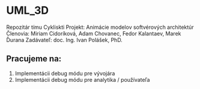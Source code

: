 # UML_3D
Repozitár tímu Cykliskti
Projekt: Animácie modelov softvérových architektúr
Členovia: Miriam Cidoríková, Adam Chovanec, Fedor Kalantaev, Marek Ďurana
Zadávateľ: doc. Ing. Ivan Polášek, PhD.
## **Pracujeme na:**
1. Implementácii debug módu pre vývojára
2. Implementácii debug módu pre analytika / používateľa
